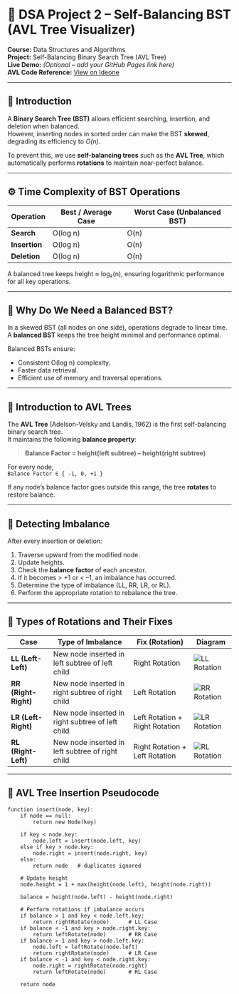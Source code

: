 # 🌳 DSA Project 2 – Self-Balancing BST (AVL Tree Visualizer)

**Course:** Data Structures and Algorithms  
**Project:** Self-Balancing Binary Search Tree (AVL Tree)  
**Live Demo:** *(Optional – add your GitHub Pages link here)*  
**AVL Code Reference:** [View on Ideone](https://ideone.com/EMY6gV)

---

## 📘 Introduction

A **Binary Search Tree (BST)** allows efficient searching, insertion, and deletion when balanced.  
However, inserting nodes in sorted order can make the BST **skewed**, degrading its efficiency to *O(n)*.  

To prevent this, we use **self-balancing trees** such as the **AVL Tree**, which automatically performs **rotations** to maintain near-perfect balance.

---

## ⚙️ Time Complexity of BST Operations

| Operation | Best / Average Case | Worst Case (Unbalanced BST) |
|------------|--------------------|------------------------------|
| **Search** | O(log n) | O(n) |
| **Insertion** | O(log n) | O(n) |
| **Deletion** | O(log n) | O(n) |

A balanced tree keeps height ≈ log₂(n), ensuring logarithmic performance for all key operations.

---

## 🌿 Why Do We Need a Balanced BST?

In a skewed BST (all nodes on one side), operations degrade to linear time.  
A **balanced BST** keeps the tree height minimal and performance optimal.

Balanced BSTs ensure:
- Consistent O(log n) complexity.
- Faster data retrieval.
- Efficient use of memory and traversal operations.

---

## 🌳 Introduction to AVL Trees

The **AVL Tree** (Adelson-Velsky and Landis, 1962) is the first self-balancing binary search tree.  
It maintains the following **balance property**:

> **Balance Factor = height(left subtree) – height(right subtree)**

For every node,  
`Balance Factor ∈ { -1, 0, +1 }`

If any node’s balance factor goes outside this range, the tree **rotates** to restore balance.

---

## 🧭 Detecting Imbalance

After every insertion or deletion:
1. Traverse upward from the modified node.
2. Update heights.
3. Check the **balance factor** of each ancestor.
4. If it becomes > +1 or < –1, an imbalance has occurred.
5. Determine the type of imbalance (LL, RR, LR, or RL).
6. Perform the appropriate rotation to rebalance the tree.

---

## 🔄 Types of Rotations and Their Fixes

| Case | Type of Imbalance | Fix (Rotation) | Diagram |
|------|-------------------|----------------|----------|
| **LL (Left-Left)** | New node inserted in left subtree of left child | Right Rotation | ![LL Rotation](assets/LL_rotation.png) |
| **RR (Right-Right)** | New node inserted in right subtree of right child | Left Rotation | ![RR Rotation](assets/RR_rotation.png) |
| **LR (Left-Right)** | New node inserted in right subtree of left child | Left Rotation + Right Rotation | ![LR Rotation](assets/LR_rotation.png) |
| **RL (Right-Left)** | New node inserted in left subtree of right child | Right Rotation + Left Rotation | ![RL Rotation](assets/RL_rotation.png) |

---

## 🧮 AVL Tree Insertion Pseudocode

```text
function insert(node, key):
    if node == null:
        return new Node(key)

    if key < node.key:
        node.left = insert(node.left, key)
    else if key > node.key:
        node.right = insert(node.right, key)
    else:
        return node   # duplicates ignored

    # Update height
    node.height = 1 + max(height(node.left), height(node.right))

    balance = height(node.left) - height(node.right)

    # Perform rotations if imbalance occurs
    if balance > 1 and key < node.left.key:
        return rightRotate(node)      # LL Case
    if balance < -1 and key > node.right.key:
        return leftRotate(node)       # RR Case
    if balance > 1 and key > node.left.key:
        node.left = leftRotate(node.left)
        return rightRotate(node)      # LR Case
    if balance < -1 and key < node.right.key:
        node.right = rightRotate(node.right)
        return leftRotate(node)       # RL Case

    return node
